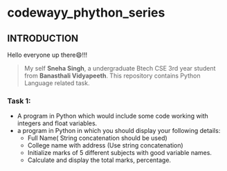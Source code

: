 # codewayy_phython_series
## INTRODUCTION
Hello everyone up there:smile:!!!

>My self **Sneha Singh**, a undergraduate Btech CSE 3rd year student from **Banasthali Vidyapeeth**.
>This repository contains Python Language related task.
### Task 1:
- A program in Python which would include some code working with integers and float variables.
- a program in Python in which you should display your following details:
  -  Full Name( String concatenation should be used)
  -  College name with address (Use string concatenation)
  -  Initialize marks of 5 different subjects with good variable names.
  -  Calculate and display the total marks, percentage.
